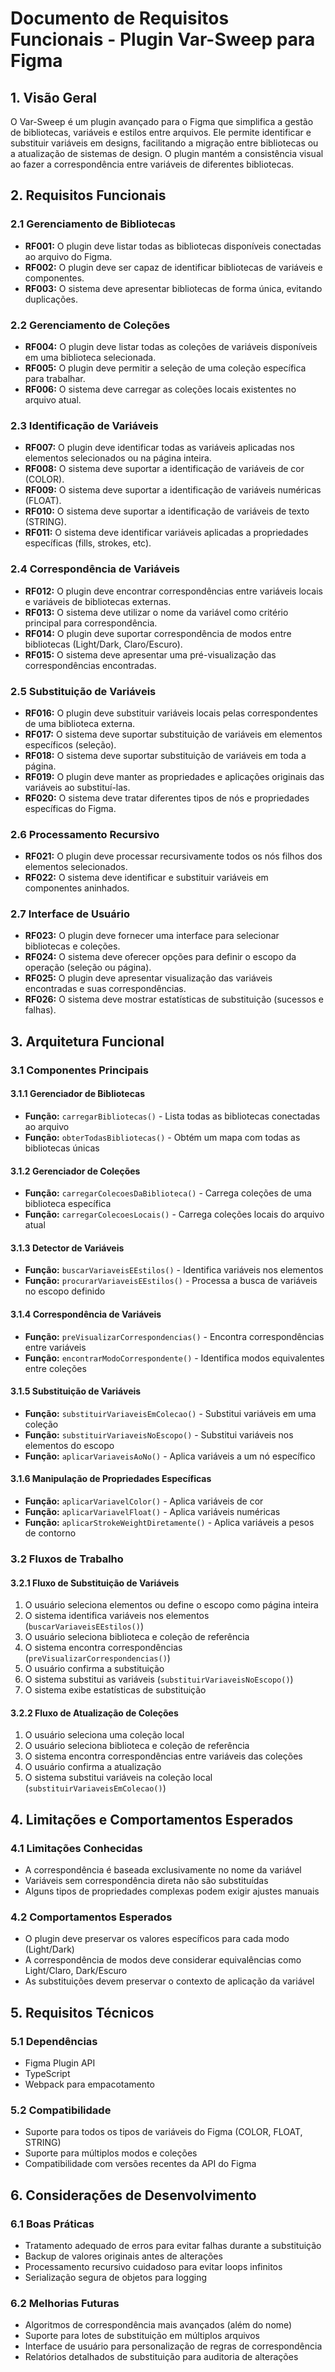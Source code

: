 # Documento de Requisitos Funcionais - Plugin Var-Sweep para Figma

## 1. Visão Geral

O Var-Sweep é um plugin avançado para o Figma que simplifica a gestão de bibliotecas, variáveis e estilos entre arquivos. Ele permite identificar e substituir variáveis em designs, facilitando a migração entre bibliotecas ou a atualização de sistemas de design. O plugin mantém a consistência visual ao fazer a correspondência entre variáveis de diferentes bibliotecas.

## 2. Requisitos Funcionais

### 2.1 Gerenciamento de Bibliotecas

- **RF001:** O plugin deve listar todas as bibliotecas disponíveis conectadas ao arquivo do Figma.
- **RF002:** O plugin deve ser capaz de identificar bibliotecas de variáveis e componentes.
- **RF003:** O sistema deve apresentar bibliotecas de forma única, evitando duplicações.

### 2.2 Gerenciamento de Coleções

- **RF004:** O plugin deve listar todas as coleções de variáveis disponíveis em uma biblioteca selecionada.
- **RF005:** O plugin deve permitir a seleção de uma coleção específica para trabalhar.
- **RF006:** O sistema deve carregar as coleções locais existentes no arquivo atual.

### 2.3 Identificação de Variáveis

- **RF007:** O plugin deve identificar todas as variáveis aplicadas nos elementos selecionados ou na página inteira.
- **RF008:** O sistema deve suportar a identificação de variáveis de cor (COLOR).
- **RF009:** O sistema deve suportar a identificação de variáveis numéricas (FLOAT).
- **RF010:** O sistema deve suportar a identificação de variáveis de texto (STRING).
- **RF011:** O sistema deve identificar variáveis aplicadas a propriedades específicas (fills, strokes, etc).

### 2.4 Correspondência de Variáveis

- **RF012:** O plugin deve encontrar correspondências entre variáveis locais e variáveis de bibliotecas externas.
- **RF013:** O sistema deve utilizar o nome da variável como critério principal para correspondência.
- **RF014:** O plugin deve suportar correspondência de modos entre bibliotecas (Light/Dark, Claro/Escuro).
- **RF015:** O sistema deve apresentar uma pré-visualização das correspondências encontradas.

### 2.5 Substituição de Variáveis

- **RF016:** O plugin deve substituir variáveis locais pelas correspondentes de uma biblioteca externa.
- **RF017:** O sistema deve suportar substituição de variáveis em elementos específicos (seleção).
- **RF018:** O sistema deve suportar substituição de variáveis em toda a página.
- **RF019:** O plugin deve manter as propriedades e aplicações originais das variáveis ao substituí-las.
- **RF020:** O sistema deve tratar diferentes tipos de nós e propriedades específicas do Figma.

### 2.6 Processamento Recursivo

- **RF021:** O plugin deve processar recursivamente todos os nós filhos dos elementos selecionados.
- **RF022:** O sistema deve identificar e substituir variáveis em componentes aninhados.

### 2.7 Interface de Usuário

- **RF023:** O plugin deve fornecer uma interface para selecionar bibliotecas e coleções.
- **RF024:** O sistema deve oferecer opções para definir o escopo da operação (seleção ou página).
- **RF025:** O plugin deve apresentar visualização das variáveis encontradas e suas correspondências.
- **RF026:** O sistema deve mostrar estatísticas de substituição (sucessos e falhas).

## 3. Arquitetura Funcional

### 3.1 Componentes Principais

#### 3.1.1 Gerenciador de Bibliotecas
- **Função:** `carregarBibliotecas()` - Lista todas as bibliotecas conectadas ao arquivo
- **Função:** `obterTodasBibliotecas()` - Obtém um mapa com todas as bibliotecas únicas

#### 3.1.2 Gerenciador de Coleções
- **Função:** `carregarColecoesDaBiblioteca()` - Carrega coleções de uma biblioteca específica
- **Função:** `carregarColecoesLocais()` - Carrega coleções locais do arquivo atual

#### 3.1.3 Detector de Variáveis
- **Função:** `buscarVariaveisEEstilos()` - Identifica variáveis nos elementos
- **Função:** `procurarVariaveisEEstilos()` - Processa a busca de variáveis no escopo definido

#### 3.1.4 Correspondência de Variáveis
- **Função:** `preVisualizarCorrespondencias()` - Encontra correspondências entre variáveis
- **Função:** `encontrarModoCorrespondente()` - Identifica modos equivalentes entre coleções

#### 3.1.5 Substituição de Variáveis
- **Função:** `substituirVariaveisEmColecao()` - Substitui variáveis em uma coleção
- **Função:** `substituirVariaveisNoEscopo()` - Substitui variáveis nos elementos do escopo
- **Função:** `aplicarVariaveisAoNo()` - Aplica variáveis a um nó específico

#### 3.1.6 Manipulação de Propriedades Específicas
- **Função:** `aplicarVariavelColor()` - Aplica variáveis de cor
- **Função:** `aplicarVariavelFloat()` - Aplica variáveis numéricas
- **Função:** `aplicarStrokeWeightDiretamente()` - Aplica variáveis a pesos de contorno

### 3.2 Fluxos de Trabalho

#### 3.2.1 Fluxo de Substituição de Variáveis
1. O usuário seleciona elementos ou define o escopo como página inteira
2. O sistema identifica variáveis nos elementos (`buscarVariaveisEEstilos()`)
3. O usuário seleciona biblioteca e coleção de referência
4. O sistema encontra correspondências (`preVisualizarCorrespondencias()`)
5. O usuário confirma a substituição
6. O sistema substitui as variáveis (`substituirVariaveisNoEscopo()`)
7. O sistema exibe estatísticas de substituição

#### 3.2.2 Fluxo de Atualização de Coleções
1. O usuário seleciona uma coleção local
2. O usuário seleciona biblioteca e coleção de referência
3. O sistema encontra correspondências entre variáveis das coleções
4. O usuário confirma a atualização
5. O sistema substitui variáveis na coleção local (`substituirVariaveisEmColecao()`)

## 4. Limitações e Comportamentos Esperados

### 4.1 Limitações Conhecidas
- A correspondência é baseada exclusivamente no nome da variável
- Variáveis sem correspondência direta não são substituídas
- Alguns tipos de propriedades complexas podem exigir ajustes manuais

### 4.2 Comportamentos Esperados
- O plugin deve preservar os valores específicos para cada modo (Light/Dark)
- A correspondência de modos deve considerar equivalências como Light/Claro, Dark/Escuro
- As substituições devem preservar o contexto de aplicação da variável

## 5. Requisitos Técnicos

### 5.1 Dependências
- Figma Plugin API
- TypeScript
- Webpack para empacotamento

### 5.2 Compatibilidade
- Suporte para todos os tipos de variáveis do Figma (COLOR, FLOAT, STRING)
- Suporte para múltiplos modos e coleções
- Compatibilidade com versões recentes da API do Figma

## 6. Considerações de Desenvolvimento

### 6.1 Boas Práticas
- Tratamento adequado de erros para evitar falhas durante a substituição
- Backup de valores originais antes de alterações
- Processamento recursivo cuidadoso para evitar loops infinitos
- Serialização segura de objetos para logging

### 6.2 Melhorias Futuras
- Algoritmos de correspondência mais avançados (além do nome)
- Suporte para lotes de substituição em múltiplos arquivos
- Interface de usuário para personalização de regras de correspondência
- Relatórios detalhados de substituição para auditoria de alterações 